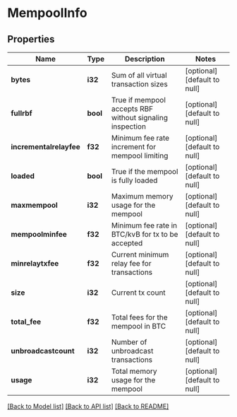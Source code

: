 # MempoolInfo

## Properties
Name | Type | Description | Notes
------------ | ------------- | ------------- | -------------
**bytes** | **i32** | Sum of all virtual transaction sizes | [optional] [default to null]
**fullrbf** | **bool** | True if mempool accepts RBF without signaling inspection | [optional] [default to null]
**incrementalrelayfee** | **f32** | Minimum fee rate increment for mempool limiting | [optional] [default to null]
**loaded** | **bool** | True if the mempool is fully loaded | [optional] [default to null]
**maxmempool** | **i32** | Maximum memory usage for the mempool | [optional] [default to null]
**mempoolminfee** | **f32** | Minimum fee rate in BTC/kvB for tx to be accepted | [optional] [default to null]
**minrelaytxfee** | **f32** | Current minimum relay fee for transactions | [optional] [default to null]
**size** | **i32** | Current tx count | [optional] [default to null]
**total_fee** | **f32** | Total fees for the mempool in BTC | [optional] [default to null]
**unbroadcastcount** | **i32** | Number of unbroadcast transactions | [optional] [default to null]
**usage** | **i32** | Total memory usage for the mempool | [optional] [default to null]

[[Back to Model list]](../README.md#documentation-for-models) [[Back to API list]](../README.md#documentation-for-api-endpoints) [[Back to README]](../README.md)


